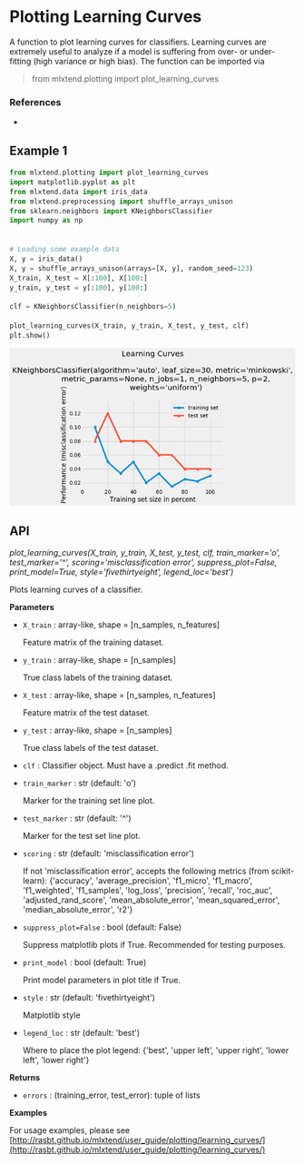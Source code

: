 # Plotting Learning Curves

A function to plot learning curves for classifiers. Learning curves are extremely useful to analyze if a model is suffering from over- or under-fitting (high variance or high bias). The function can be imported via


> from mlxtend.plotting import plot_learning_curves

### References

-

## Example 1


```python
from mlxtend.plotting import plot_learning_curves
import matplotlib.pyplot as plt
from mlxtend.data import iris_data
from mlxtend.preprocessing import shuffle_arrays_unison
from sklearn.neighbors import KNeighborsClassifier
import numpy as np


# Loading some example data
X, y = iris_data()
X, y = shuffle_arrays_unison(arrays=[X, y], random_seed=123)
X_train, X_test = X[:100], X[100:]
y_train, y_test = y[:100], y[100:]

clf = KNeighborsClassifier(n_neighbors=5)

plot_learning_curves(X_train, y_train, X_test, y_test, clf)
plt.show()
```


![png](plot_learning_curves_files/plot_learning_curves_6_0.png)


## API


*plot_learning_curves(X_train, y_train, X_test, y_test, clf, train_marker='o', test_marker='^', scoring='misclassification error', suppress_plot=False, print_model=True, style='fivethirtyeight', legend_loc='best')*

Plots learning curves of a classifier.

**Parameters**

- `X_train` : array-like, shape = [n_samples, n_features]

    Feature matrix of the training dataset.

- `y_train` : array-like, shape = [n_samples]

    True class labels of the training dataset.

- `X_test` : array-like, shape = [n_samples, n_features]

    Feature matrix of the test dataset.

- `y_test` : array-like, shape = [n_samples]

    True class labels of the test dataset.

- `clf` : Classifier object. Must have a .predict .fit method.


- `train_marker` : str (default: 'o')

    Marker for the training set line plot.

- `test_marker` : str (default: '^')

    Marker for the test set line plot.

- `scoring` : str (default: 'misclassification error')

    If not 'misclassification error', accepts the following metrics
    (from scikit-learn):
    {'accuracy', 'average_precision', 'f1_micro', 'f1_macro',
    'f1_weighted', 'f1_samples', 'log_loss',
    'precision', 'recall', 'roc_auc',
    'adjusted_rand_score', 'mean_absolute_error', 'mean_squared_error',
    'median_absolute_error', 'r2'}

- `suppress_plot=False` : bool (default: False)

    Suppress matplotlib plots if True. Recommended
    for testing purposes.

- `print_model` : bool (default: True)

    Print model parameters in plot title if True.

- `style` : str (default: 'fivethirtyeight')

    Matplotlib style

- `legend_loc` : str (default: 'best')

    Where to place the plot legend:
    {'best', 'upper left', 'upper right', 'lower left', 'lower right'}

**Returns**

- `errors` : (training_error, test_error): tuple of lists


**Examples**

For usage examples, please see
    [http://rasbt.github.io/mlxtend/user_guide/plotting/learning_curves/](http://rasbt.github.io/mlxtend/user_guide/plotting/learning_curves/)


